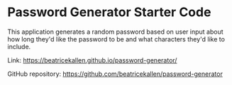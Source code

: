 # Password Generator Starter Code

This application generates a random password based on user input about how long they'd like the password to be and what characters they'd like to include.

Link: https://beatricekallen.github.io/password-generator/

GitHub repository: https://github.com/beatricekallen/password-generator
